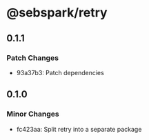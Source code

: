 # @sebspark/retry

## 0.1.1

### Patch Changes

- 93a37b3: Patch dependencies

## 0.1.0

### Minor Changes

- fc423aa: Split retry into a separate package
